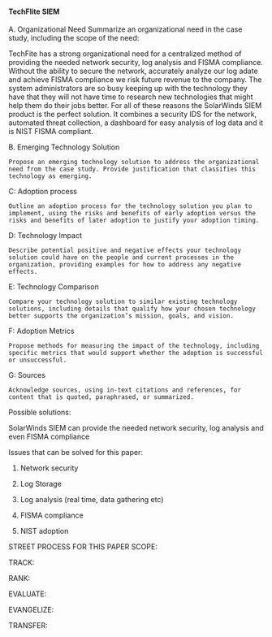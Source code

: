 #### TechFlite SIEM

A.  Organizational Need
Summarize an organizational need in the case study, including the scope of the need:

TechFite has a strong organizational need for a centralized method of providing the needed network security, log analysis and FISMA compliance. Without the ability to secure the network, accurately analyze our log adate and achieve FISMA compliance we risk future revenue to the company. The system administrators are so busy keeping up with the technology they have that they will not have time to research new technologies that might help them do their jobs better. For all of these reasons the SolarWinds SIEM product is the perfect solution. It combines a security IDS for the network, automated threat collection, a dashboard for easy analysis of log data and it is NIST FISMA compliant.

B. Emerging Technology Solution

	Propose an emerging technology solution to address the organizational need from the case study. Provide justification that classifies this technology as emerging. 

C:  Adoption process

	Outline an adoption process for the technology solution you plan to implement, using the risks and benefits of early adoption versus the risks and benefits of later adoption to justify your adoption timing. 
	
D: Technology Impact

	Describe potential positive and negative effects your technology solution could have on the people and current processes in the organization, providing examples for how to address any negative effects. 

E: Technology Comparison

	Compare your technology solution to similar existing technology solutions, including details that qualify how your chosen technology better supports the organization’s mission, goals, and vision. 

F: Adoption Metrics

	Propose methods for measuring the impact of the technology, including specific metrics that would support whether the adoption is successful or unsuccessful. 

G: Sources

	Acknowledge sources, using in-text citations and references, for content that is quoted, paraphrased, or summarized. 


Possible solutions: 

SolarWinds SIEM can provide the needed network security, log analysis and even FISMA compliance

Issues that can be solved for this paper:

1. Network security

2. Log Storage

3. Log analysis (real time, data gathering etc)

4. FISMA compliance

5. NIST adoption	

STREET PROCESS FOR THIS PAPER
SCOPE:

TRACK:

RANK:

EVALUATE:

EVANGELIZE:

TRANSFER:


